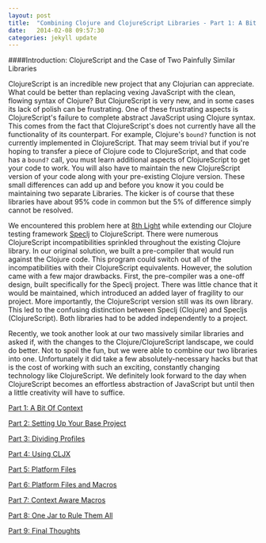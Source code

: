 ```yaml
---
layout: post
title:  "Combining Clojure and ClojureScript Libraries - Part 1: A Bit Of Context"
date:   2014-02-08 09:57:30
categories: jekyll update
---
```


[8thLight]: https://8thlight.com
[speclj]:    https://github.com/slagyr/speclj 

[part_1]: http://andrewzures.github.io/jekyll/update/2014/02/08/clj-cljs-pt1-context.html 
[part_2]: http://andrewzures.github.io/jekyll/update/2014/02/08/clj-cljs-pt2-setup.html
[part_3]: http://andrewzures.github.io/jekyll/update/2014/02/08/clj-cljs-pt3-dividing-profiles.html
[part_4]: http://andrewzures.github.io/jekyll/update/2014/02/08/clj-cljs-pt4-cljx.html
[part_5]: http://andrewzures.github.io/jekyll/update/2014/02/08/clj-cljs-pt5-platform.html
[part_6]: http://andrewzures.github.io/jekyll/update/2014/02/08/clj-cljs-pt6-platform-and-macros.html
[part_7]: http://andrewzures.github.io/jekyll/update/2014/02/08/clj-cljs-pt7-if-macros.html
[part_8]: http://andrewzures.github.io/jekyll/update/2014/02/08/clj-cljs-pt8-combining-profiles.html
[part_9]: http://andrewzures.github.io/jekyll/update/2014/02/08/clj-cljs-pt9-final-thoughts.html


####Introduction: ClojureScript and the Case of Two Painfully Similar Libraries

  ClojureScript is an incredible new project that any Clojurian can appreciate.  What could be better than replacing vexing JavaScript with the clean, flowing syntax of Clojure?  But ClojureScript is very new, and in some cases its lack of polish can be frustrating.  One of these frustrating aspects is ClojureScript's failure to complete abstract JavaScript using Clojure syntax.  This comes from the fact that ClojureScript's does not currently have all the functionality of its counterpart.  For example, Clojure's `bound?` function is not currently implemented in ClojureScript.  That may seem trivial but if you're hoping to transfer a piece of Clojure code to ClojureScript, and that code has a `bound?` call, you must learn additional aspects of ClojureScript to get your code to work.  You will also have to maintain the new ClojureScript version of your code along with your pre-existing Clojure version.  These small differences can add up and before you know it you could be maintaining two separate Libraries.  The kicker is of course that these libraries have about 95% code in common but the 5% of difference simply cannot be resolved.

We encountered this problem here at [8th Light][8thLight] while extending our Clojure testing framework [Speclj] to ClojureScript.  There were numerous ClojureScript incompatibilities sprinkled throughout the existing Clojure library.  In our original solution, we built a pre-compiler that would run against the Clojure code. This program could switch out all of the incompatibilities with their ClojureScript equivalents.  However, the solution came with a few major drawbacks.  First, the pre-compiler was a one-off design, built specifically for the Speclj project.  There was little chance that it would be maintained, which introduced an added layer of fragility to our project.  More importantly, the ClojureScript version still was its own library.  This led to the confusing distinction between Speclj (Clojure) and Specljs (ClojureScript).  Both libraries had to be added independently to a project.   

Recently, we took another look at our two massively similar libraries and asked if, with the changes to the Clojure/ClojureScript landscape, we could do better.   Not to spoil the fun, but we were able to combine our two libraries into one.  Unfortunately it did take a few absolutely-necessary hacks but that is the cost of working with such an exciting, constantly changing technology like ClojureScript.  We definitely look forward to the day when ClojureScript becomes an effortless abstraction of JavaScript but until then a little creativity will have to suffice.

[Part 1: A Bit Of Context][part_1]

[Part 2: Setting Up Your Base Project][part_2]

[Part 3: Dividing Profiles][part_3]

[Part 4: Using CLJX][part_4]

[Part 5: Platform Files][part_5]

[Part 6: Platform Files and Macros][part_6]

[Part 7: Context Aware Macros][part_7]

[Part 8: One Jar to Rule Them All][part_8]

[Part 9: Final Thoughts][part_9]
